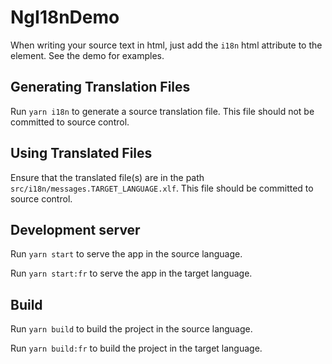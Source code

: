 # NgI18nDemo

When writing your source text in html, just add the `i18n` html attribute to the element. See the demo for examples.

## Generating Translation Files

Run `yarn i18n` to generate a source translation file. This file should not be committed to source control.

## Using Translated Files

Ensure that the translated file(s) are in the path `src/i18n/messages.TARGET_LANGUAGE.xlf`. This file should be committed to source control.

## Development server

Run `yarn start` to serve the app in the source language.

Run `yarn start:fr` to serve the app in the target language.

## Build

Run `yarn build` to build the project in the source language.

Run `yarn build:fr` to build the project in the target language.
  
